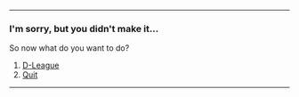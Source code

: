 ---
### I'm sorry, but you didn't make it...  
So now what do you want to do?  
1. [D-League](D-league/d-league.md)
2. [Quit](Quit/quit.md)

---